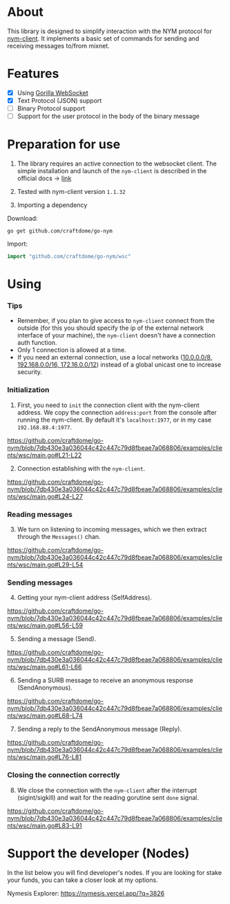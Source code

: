 # About
This library is designed to simplify interaction with the NYM protocol for [nym-client](https://nimtech.net/docs/clients/overview.html#the-websocket-client). It implements a basic set of commands for sending and receiving messages to/from mixnet.

# Features

- [x] Using [Gorilla WebSocket](https://github.com/gorilla/websocket )
- [x] Text Protocol (JSON) support
- [ ] Binary Protocol support
- [ ] Support for the user protocol in the body of the binary message

# Preparation for use

1. The library requires an active connection to the websocket client. The simple installation and launch of the `nym-client` is described in the official docs -> [link](https://nymtech.net/docs/clients/websocket/setup.html)

2. Tested with nym-client version `1.1.32`

3. Importing a dependency

Download:
```
go get github.com/craftdome/go-nym
```

Import:
```go
import "github.com/craftdome/go-nym/wsc"
```

# Using

### Tips

- Remember, if you plan to give access to `nym-client` connect from the outside (for this you should specify the ip of the external network interface of your machine), the `nym-client` doesn't have a connection auth function. 
- Only 1 connection is allowed at a time.
- If you need an external connection, use a local networks ([10.0.0.0/8, 192.168.0.0/16, 172.16.0.0/12](https://en.wikipedia.org/wiki/Private_network)) instead of a global unicast one to increase security.

### Initialization

1. First, you need to `init` the connection client with the nym-client address. We copy the connection `address:port` from the console after running the nym-client. By default it's `localhost:1977`, or in my case `192.168.88.4:1977`.

https://github.com/craftdome/go-nym/blob/7db430e3a036044c42c447c79d8fbeae7a068806/examples/clients/wsc/main.go#L21-L22

2. Connection establishing with the `nym-client`.

https://github.com/craftdome/go-nym/blob/7db430e3a036044c42c447c79d8fbeae7a068806/examples/clients/wsc/main.go#L24-L27

### Reading messages

3. We turn on listening to incoming messages, which we then extract through the `Messages()` chan.

https://github.com/craftdome/go-nym/blob/7db430e3a036044c42c447c79d8fbeae7a068806/examples/clients/wsc/main.go#L29-L54

### Sending messages

4. Getting your nym-client address (SelfAddress).

https://github.com/craftdome/go-nym/blob/7db430e3a036044c42c447c79d8fbeae7a068806/examples/clients/wsc/main.go#L56-L59

5. Sending a message (Send).

https://github.com/craftdome/go-nym/blob/7db430e3a036044c42c447c79d8fbeae7a068806/examples/clients/wsc/main.go#L61-L66

6. Sending a SURB message to receive an anonymous response (SendAnonymous).

https://github.com/craftdome/go-nym/blob/7db430e3a036044c42c447c79d8fbeae7a068806/examples/clients/wsc/main.go#L68-L74

7. Sending a reply to the SendAnonymous message (Reply).

https://github.com/craftdome/go-nym/blob/7db430e3a036044c42c447c79d8fbeae7a068806/examples/clients/wsc/main.go#L76-L81

### Closing the connection correctly

8. We close the connection with the `nym-client` after the interrupt (sigint/sigkill) and wait for the reading gorutine sent `done` signal.

https://github.com/craftdome/go-nym/blob/7db430e3a036044c42c447c79d8fbeae7a068806/examples/clients/wsc/main.go#L83-L91

# Support the developer (Nodes)

In the list below you will find developer's nodes. If you are looking for stake your funds, you can take a closer look at my options.

Nymesis Explorer: https://nymesis.vercel.app/?q=3826
